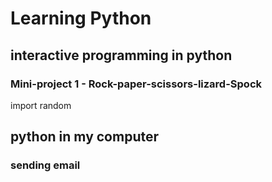 # Learning Python

##  interactive programming in python

### Mini-project 1 - Rock-paper-scissors-lizard-Spock
import random

## python in my computer
### sending email





